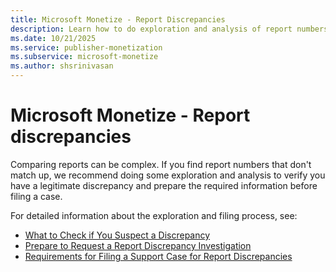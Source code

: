 ```yaml
---
title: Microsoft Monetize - Report Discrepancies
description: Learn how to do exploration and analysis of report numbers to verify you have a legitimate discrepancy and prepare the information before filing a case.
ms.date: 10/21/2025
ms.service: publisher-monetization
ms.subservice: microsoft-monetize
ms.author: shsrinivasan
---
```



# Microsoft Monetize - Report discrepancies

Comparing reports can be complex. If you find report numbers that don't match up, we recommend doing some exploration and analysis to verify you have a legitimate discrepancy and prepare the required information before filing a case.

For detailed information about the exploration and filing process, see:

- [What to Check if You Suspect a Discrepancy](what-to-check-if-you-suspect-a-report-discrepancy.md)
- [Prepare to Request a Report Discrepancy Investigation](prepare-to-file-a-report-discrepancy-support-case.md)
- [Requirements for Filing a Support Case for Report Discrepancies](requirements-for-filing-a-support-case-for-report-discrepancies.md)